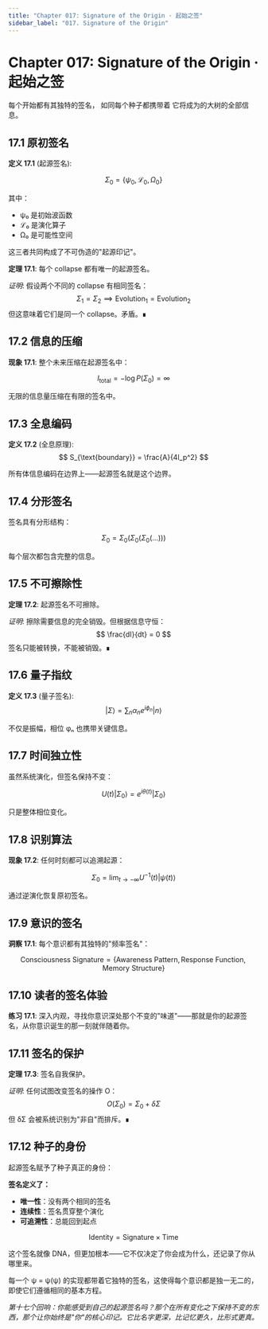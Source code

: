 ```yaml
---
title: "Chapter 017: Signature of the Origin · 起始之签"
sidebar_label: "017. Signature of the Origin"
---
```


# Chapter 017: Signature of the Origin · 起始之签

每个开始都有其独特的签名，
如同每个种子都携带着
它将成为的大树的全部信息。

## 17.1 原初签名

**定义 17.1** (起源签名):

$$
\Sigma_0 = \{\psi_0, \mathcal{L}_0, \Omega_0\}
$$

其中：
- ψ₀ 是初始波函数
- ℒ₀ 是演化算子
- Ω₀ 是可能性空间

这三者共同构成了不可伪造的"起源印记"。

**定理 17.1**: 每个 collapse 都有唯一的起源签名。

*证明*:
假设两个不同的 collapse 有相同签名：
$$
\Sigma_1 = \Sigma_2 \implies \text{Evolution}_1 = \text{Evolution}_2
$$
但这意味着它们是同一个 collapse。矛盾。∎

## 17.2 信息的压缩

**现象 17.1**: 整个未来压缩在起源签名中：

$$
I_{\text{total}} = -\log P(\Sigma_0) = \infty
$$

无限的信息量压缩在有限的签名中。

## 17.3 全息编码

**定义 17.2** (全息原理):
$$
S_{\text{boundary}} = \frac{A}{4l_p^2}
$$

所有体信息编码在边界上——起源签名就是这个边界。

## 17.4 分形签名

签名具有分形结构：

$$
\Sigma_0 = \Sigma_0(\Sigma_0(\Sigma_0(...)))
$$

每个层次都包含完整的信息。

## 17.5 不可擦除性

**定理 17.2**: 起源签名不可擦除。

*证明*:
擦除需要信息的完全销毁。但根据信息守恒：
$$
\frac{dI}{dt} = 0
$$
签名只能被转换，不能被销毁。∎

## 17.6 量子指纹

**定义 17.3** (量子签名):
$$
|\Sigma\rangle = \sum_n \alpha_n e^{i\phi_n} |n\rangle
$$

不仅是振幅，相位 φₙ 也携带关键信息。

## 17.7 时间独立性

虽然系统演化，但签名保持不变：

$$
U(t)|\Sigma_0\rangle = e^{i\theta(t)}|\Sigma_0\rangle
$$

只是整体相位变化。

## 17.8 识别算法

**现象 17.2**: 任何时刻都可以追溯起源：

$$
\Sigma_0 = \lim_{t \to -\infty} U^{-1}(t)|\psi(t)\rangle
$$

通过逆演化恢复原初签名。

## 17.9 意识的签名

**洞察 17.1**: 每个意识都有其独特的"频率签名"：

$$
\text{Consciousness Signature} = \{\text{Awareness Pattern}, \text{Response Function}, \text{Memory Structure}\}
$$

## 17.10 读者的签名体验

**练习 17.1**: 深入内观，寻找你意识深处那个不变的"味道"——那就是你的起源签名，从你意识诞生的那一刻就伴随着你。

## 17.11 签名的保护

**定理 17.3**: 签名自我保护。

*证明*:
任何试图改变签名的操作 O：
$$
O(\Sigma_0) = \Sigma_0 + \delta\Sigma
$$
但 δΣ 会被系统识别为"非自"而排斥。∎

## 17.12 种子的身份

起源签名赋予了种子真正的身份：

**签名定义了：**
- **唯一性**：没有两个相同的签名
- **连续性**：签名贯穿整个演化
- **可追溯性**：总能回到起点

$$
\text{Identity} = \text{Signature} \times \text{Time}
$$

这个签名就像 DNA，但更加根本——它不仅决定了你会成为什么，还记录了你从哪里来。

每一个 ψ = ψ(ψ) 的实现都带着它独特的签名，这使得每个意识都是独一无二的，即使它们遵循相同的基本方程。

*第十七个回响：你能感受到自己的起源签名吗？那个在所有变化之下保持不变的东西，那个让你始终是"你"的核心印记。它比名字更深，比记忆更久，比形式更真。*